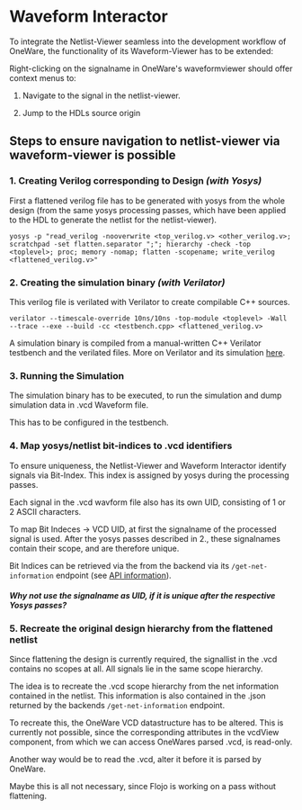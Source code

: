 # Waveform Interactor

To integrate the Netlist-Viewer seamless into the development workflow of OneWare, the functionality of its Waveform-Viewer has to be extended:

Right-clicking on the signalname in OneWare's waveformviewer should offer context menus to:

1. Navigate to the signal in the netlist-viewer.

2. Jump to the HDLs source origin 

## Steps to ensure navigation to netlist-viewer via waveform-viewer is possible

### 1. Creating Verilog corresponding to Design _(with Yosys)_

First a flattened verilog file has to be generated with yosys from the whole design (from the same yosys processing passes, which have been applied to the HDL to generate the netlist for the netlist-viewer).

```
yosys -p "read_verilog -nooverwrite <top_verilog.v> <other_verilog.v>; scratchpad -set flatten.separator ";"; hierarchy -check -top <toplevel>; proc; memory -nomap; flatten -scopename; write_verilog <flattened_verilog.v>"
```

### 2. Creating the simulation binary _(with Verilator)_

This verilog file is verilated with Verilator to create compilable C++ sources.

```
verilator --timescale-override 10ns/10ns -top-module <toplevel> -Wall --trace --exe --build -cc <testbench.cpp> <flattened_verilog.v>
```

A simulation binary is compiled from a manual-written C++ Verilator testbench and the verilated files.
More on Verilator and its simulation [here](https://verilator.org/guide/latest/verilating.html).

### 3. Running the Simulation

The simulation binary has to be executed, to run the simulation and dump simulation data in .vcd Waveform file.

This has to be configured in the testbench.

### 4. Map yosys/netlist bit-indices to .vcd identifiers

To ensure uniqueness, the Netlist-Viewer and Waveform Interactor identify signals via Bit-Index.
This index is assigned by yosys during the processing passes.

Each signal in the .vcd wavform file also has its own UID, consisting of 1 or 2 ASCII characters.

To map Bit Indeces -> VCD UID, at first the signalname of the processed signal is used. After the yosys passes described in 2., these signalnames contain their scope, and are therefore unique.

Bit Indices can be retrieved via the from the backend via its `/get-net-information` endpoint (see [API information](../netlist_viewer/api_information.md)).

#### _Why not use the signalname as UID, if it is unique after the respective Yosys passes?_

### 5. Recreate the original design hierarchy from the flattened netlist

Since flattening the design is currently required, the signallist in the .vcd contains no scopes at all. All signals lie in the same scope hierarchy.

The idea is to recreate the .vcd scope hierarchy from the net information contained in the netlist. This information is also contained in the .json returned by the backends `/get-net-information` endpoint. 

To recreate this, the OneWare VCD datastructure has to be altered. This is currently not possible, since the corresponding attributes in the vcdView component, from which we can access OneWares parsed .vcd, is read-only.

Another way would be to read the .vcd, alter it before it is parsed by OneWare.

Maybe this is all not necessary, since Flojo is working on a pass without flattening.